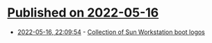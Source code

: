 # [Published on 2022-05-16](index.md)

* [2022-05-16, 22:09:54](https://news.ycombinator.com/item?id=31403726) - [Collection of Sun Workstation boot logos](https://github.com/mdehling/sun-fb-logos)
